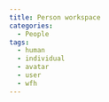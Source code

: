 ```yaml
---
title: Person workspace
categories:
  - People
tags:
  - human
  - individual
  - avatar
  - user
  - wfh
---
```

